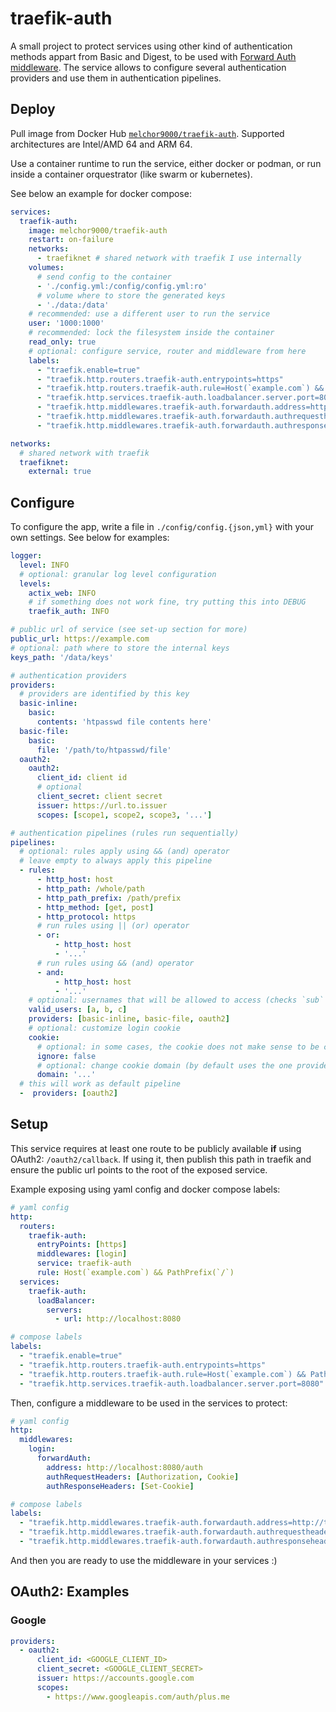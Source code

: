 # traefik-auth

A small project to protect services using other kind of authentication methods appart from Basic and Digest, to be used with [Forward Auth middleware][forward-auth]. The service allows to configure several authentication providers and use them in authentication pipelines.

## Deploy

Pull image from Docker Hub [`melchor9000/traefik-auth`][docker-hub]. Supported architectures are Intel/AMD 64 and ARM 64.

Use a container runtime to run the service, either docker or podman, or run inside a container orquestrator (like swarm or kubernetes).

See below an example for docker compose:

```yaml
services:
  traefik-auth:
    image: melchor9000/traefik-auth
    restart: on-failure
    networks:
      - traefiknet # shared network with traefik I use internally
    volumes:
      # send config to the container
      - './config.yml:/config/config.yml:ro'
      # volume where to store the generated keys
      - './data:/data'
    # recommended: use a different user to run the service
    user: '1000:1000'
    # recommended: lock the filesystem inside the container
    read_only: true
    # optional: configure service, router and middleware from here
    labels:
      - "traefik.enable=true"
      - "traefik.http.routers.traefik-auth.entrypoints=https"
      - "traefik.http.routers.traefik-auth.rule=Host(`example.com`) && Path(`/oauth2/callback`)"
      - "traefik.http.services.traefik-auth.loadbalancer.server.port=8080"
      - "traefik.http.middlewares.traefik-auth.forwardauth.address=http://traefik-auth:8080/auth"
      - "traefik.http.middlewares.traefik-auth.forwardauth.authrequestheaders=Authorization,Cookie"
      - "traefik.http.middlewares.traefik-auth.forwardauth.authresponseheaders=Set-Cookie"

networks:
  # shared network with traefik
  traefiknet:
    external: true
```

## Configure

To configure the app, write a file in `./config/config.{json,yml}` with your own settings. See below for examples:

```yaml
logger:
  level: INFO
  # optional: granular log level configuration
  levels:
    actix_web: INFO
    # if something does not work fine, try putting this into DEBUG
    traefik_auth: INFO

# public url of service (see set-up section for more)
public_url: https://example.com
# optional: path where to store the internal keys
keys_path: '/data/keys'

# authentication providers
providers:
  # providers are identified by this key
  basic-inline:
    basic:
      contents: 'htpasswd file contents here'
  basic-file:
    basic:
      file: '/path/to/htpasswd/file'
  oauth2:
    oauth2:
      client_id: client id
      # optional
      client_secret: client secret
      issuer: https://url.to.issuer
      scopes: [scope1, scope2, scope3, '...']

# authentication pipelines (rules run sequentially)
pipelines:
  # optional: rules apply using && (and) operator
  # leave empty to always apply this pipeline
  - rules:
      - http_host: host
      - http_path: /whole/path
      - http_path_prefix: /path/prefix
      - http_method: [get, post]
      - http_protocol: https
      # run rules using || (or) operator
      - or:
          - http_host: host
          - '...'
      # run rules using && (and) operator
      - and:
          - http_host: host
          - '...'
    # optional: usernames that will be allowed to access (checks `sub` claim in OAuth2)
    valid_users: [a, b, c]
    providers: [basic-inline, basic-file, oauth2]
    # optional: customize login cookie
    cookie:
      # optional: in some cases, the cookie does not make sense to be created, this will prevent creation
      ignore: false
      # optional: change cookie domain (by default uses the one provided by traefik)
      domain: '...'
  # this will work as default pipeline
  -  providers: [oauth2]
```

## Setup

This service requires at least one route to be publicly available **if** using OAuth2: `/oauth2/callback`. If using it, then publish this path in traefik and ensure the public url points to the root of the exposed service.

Example exposing using yaml config and docker compose labels:

``` yaml
# yaml config
http:
  routers:
    traefik-auth:
      entryPoints: [https]
      middlewares: [login]
      service: traefik-auth
      rule: Host(`example.com`) && PathPrefix(`/`)
  services:
    traefik-auth:
      loadBalancer:
        servers:
          - url: http://localhost:8080

# compose labels
labels:
  - "traefik.enable=true"
  - "traefik.http.routers.traefik-auth.entrypoints=https"
  - "traefik.http.routers.traefik-auth.rule=Host(`example.com`) && Path(`/oauth2/callback`)"
  - "traefik.http.services.traefik-auth.loadbalancer.server.port=8080"
```

Then, configure a middleware to be used in the services to protect:

```yaml
# yaml config
http:
  middlewares:
    login:
      forwardAuth:
        address: http://localhost:8080/auth
        authRequestHeaders: [Authorization, Cookie]
        authResponseHeaders: [Set-Cookie]

# compose labels
labels:
  - "traefik.http.middlewares.traefik-auth.forwardauth.address=http://traefik-auth:8080/auth"
  - "traefik.http.middlewares.traefik-auth.forwardauth.authrequestheaders=Authorization,Cookie"
  - "traefik.http.middlewares.traefik-auth.forwardauth.authresponseheaders=Set-Cookie"
```

And then you are ready to use the middleware in your services :)

## OAuth2: Examples

### Google

```yaml
providers:
  - oauth2:
      client_id: <GOOGLE_CLIENT_ID>
      client_secret: <GOOGLE_CLIENT_SECRET>
      issuer: https://accounts.google.com
      scopes:
        - https://www.googleapis.com/auth/plus.me
```

  [forward-auth]: https://doc.traefik.io/traefik/middlewares/http/forwardauth/
  [docker-hub]: https://hub.docker.com/repository/docker/melchor9000/traefik-auth
